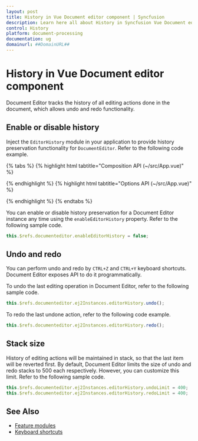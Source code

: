```yaml
---
layout: post
title: History in Vue Document editor component | Syncfusion
description: Learn here all about History in Syncfusion Vue Document editor component of Syncfusion Essential JS 2 and more.
control: History 
platform: document-processing
documentation: ug
domainurl: ##DomainURL##
---
```


# History in Vue Document editor component

Document Editor tracks the history of all editing actions done in the document, which allows undo and redo functionality.

## Enable or disable history

Inject the `EditorHistory` module in your application to provide history preservation functionality for `DocumentEditor`. Refer to the following code example.

{% tabs %}
{% highlight html tabtitle="Composition API (~/src/App.vue)" %}

<template>
  <div id="app">
    <ejs-documenteditor ref="documenteditor" :enableEditor='true' :isReadOnly='false' :enableEditorHistory='true'
      style="width: 100%;height: 100%;"></ejs-documenteditor>
  </div>
</template>
<script setup>
import { DocumentEditorComponent as EjsDocumenteditor, Editor, Selection, EditorHistory } from '@syncfusion/ej2-vue-documenteditor';
import { provide } from 'vue';

provide('DocumentEditor', [Editor, Selection, EditorHistory]);
</script>
<style>
@import "../node_modules/@syncfusion/ej2-vue-documenteditor/styles/material.css";
</style>

{% endhighlight %}
{% highlight html tabtitle="Options API (~/src/App.vue)" %}

<template>
  <div id="app">
    <ejs-documenteditor ref="documenteditor" :enableEditor='true' :isReadOnly='false' :enableEditorHistory='true'
      style="width: 100%;height: 100%;"></ejs-documenteditor>
  </div>
</template>
<script>
import { DocumentEditorComponent, Editor, Selection, EditorHistory } from '@syncfusion/ej2-vue-documenteditor';

export default {
  components: {
    'ejs-documenteditor': DocumentEditorComponent
  },
  data: function () {
    return {
    };
  },
  provide: {
    DocumentEditor: [Editor, Selection, EditorHistory]
  }
}
</script>
<style>
@import "../node_modules/@syncfusion/ej2-vue-documenteditor/styles/material.css";
</style>

{% endhighlight %}
{% endtabs %}

You can enable or disable history preservation for a Document Editor instance any time using the `enableEditorHistory` property. Refer to the following sample code.

```javascript
this.$refs.documenteditor.enableEditorHistory = false;
```

## Undo and redo

You can perform undo and redo by `CTRL+Z` and `CTRL+Y` keyboard shortcuts. Document Editor exposes API to do it programmatically.

To undo the last editing operation in Document Editor, refer to the following sample code.

```javascript
this.$refs.documenteditor.ej2Instances.editorHistory.undo();
```

To redo the last undone action, refer to the following code example.

```javascript
this.$refs.documenteditor.ej2Instances.editorHistory.redo();
```

## Stack size

History of editing actions will be maintained in stack, so that the last item will be reverted first. By default, Document Editor limits the size of undo and redo stacks to 500 each respectively. However, you can customize this limit. Refer to the following sample code.

```javascript
this.$refs.documenteditor.ej2Instances.editorHistory.undoLimit = 400;
this.$refs.documenteditor.ej2Instances.editorHistory.redoLimit = 400;
```

## See Also

* [Feature modules](./feature-module)
* [Keyboard shortcuts](./keyboard-shortcut)